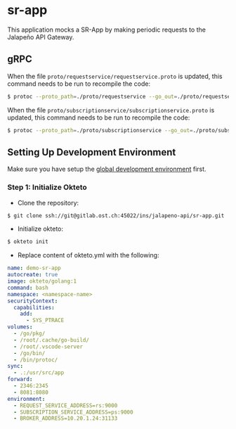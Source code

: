 # sr-app
This application mocks a SR-App by making periodic requests to the Jalapeño API Gateway.

## gRPC
When the file `proto/requestservice/requestservice.proto` is updated, this command needs to be run to recompile the code:
```bash
$ protoc --proto_path=./proto/requestservice --go_out=./proto/requestservice --go_opt=paths=source_relative --go-grpc_out=./proto/requestservice --go-grpc_opt=paths=source_relative ./proto/requestservice/requestservice.proto
```
When the file `proto/subscriptionservice/subscriptionservice.proto` is updated, this command needs to be run to recompile the code:
```bash
$ protoc --proto_path=./proto/subscriptionservice --go_out=./proto/subscriptionservice --go_opt=paths=source_relative --go-grpc_out=./proto/subscriptionservice --go-grpc_opt=paths=source_relative ./proto/subscriptionservice/subscriptionservice.proto
```

## Setting Up Development Environment
Make sure you have setup the [global development environment](https://gitlab.ost.ch/ins/jalapeno-api/request-service/-/wikis/Development-Environment) first.

### Step 1: Initialize Okteto
- Clone the repository:
```bash
$ git clone ssh://git@gitlab.ost.ch:45022/ins/jalapeno-api/sr-app.git
```
- Initialize okteto:
```bash
$ okteto init
```
- Replace content of okteto.yml with the following:
```yml
name: demo-sr-app
autocreate: true
image: okteto/golang:1
command: bash
namespace: <namespace-name>
securityContext:
  capabilities:
    add:
      - SYS_PTRACE
volumes:
  - /go/pkg/
  - /root/.cache/go-build/
  - /root/.vscode-server
  - /go/bin/
  - /bin/protoc/
sync:
  - .:/usr/src/app
forward:
  - 2346:2345
  - 8081:8080
environment:
  - REQUEST_SERVICE_ADDRESS=rs:9000
  - SUBSCRIPTION_SERVICE_ADDRESS=ps:9000
  - BROKER_ADDRESS=10.20.1.24:31133
```
